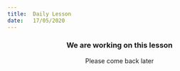 ```yaml
---
title:  Daily Lesson
date:   17/05/2020
---
```


### <center>We are working on this lesson</center>
<center>Please come back later</center>